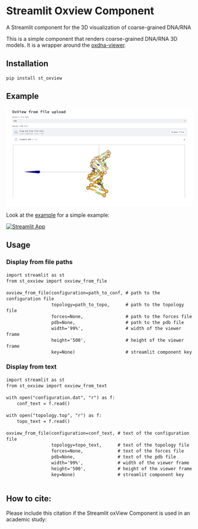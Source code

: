 # Streamlit Oxview Component

A Streamlit component for the 3D visualization of coarse-grained DNA/RNA

This is a simple component that renders coarse-grained DNA/RNA 3D models. It is a wrapper around the [oxdna-viewer](https://github.com/sulcgroup/oxdna-viewer.git).

## Installation

```
pip install st_oxview
```

## Example

![Alt Text](example.png)

Look at the [example](https://stoxview.streamlit.app/) for a simple example:

[![Streamlit App](https://static.streamlit.io/badges/streamlit_badge_black_white.svg)](https://stoxview.streamlit.app/)

## Usage

### Display from file paths

```
import streamlit as st
from st_oxview import oxview_from_file

oxview_from_file(configuration=path_to_conf, # path to the configuration file
                 topology=path_to_topo,      # path to the topology file
                 forces=None,                # path to the forces file
                 pdb=None,                   # path to the pdb file
                 width='99%',                # width of the viewer frame
                 height='500',               # height of the viewer frame
                 key=None)                   # streamlit component key

```

### Display from text

```
import streamlit as st
from st_oxview import oxview_from_text

with open("configuration.dat", "r") as f:
    conf_text = f.read()

with open("topology.top", "r") as f:
    topo_text = f.read()

oxview_from_file(configuration=conf_text, # text of the configuration file
                 topology=topo_text,      # text of the topology file
                 forces=None,             # text of the forces file
                 pdb=None,                # text of the pdb file
                 width='99%',             # width of the viewer frame
                 height='500',            # height of the viewer frame
                 key=None)                # streamlit component key


```

## How to cite:

Please include this citation if the Streamlit oxView Component is used in an academic study:




